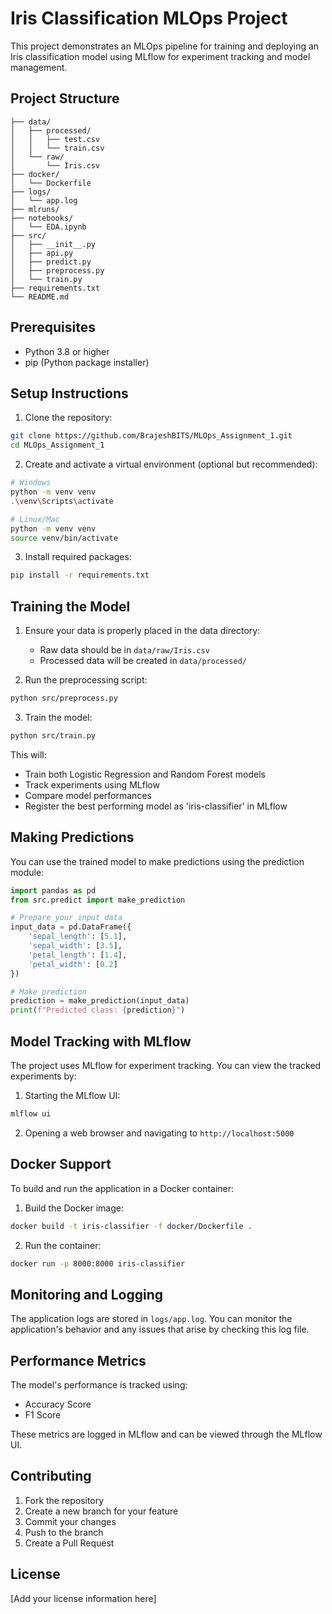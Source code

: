 # Iris Classification MLOps Project

This project demonstrates an MLOps pipeline for training and deploying an Iris classification model using MLflow for experiment tracking and model management.

## Project Structure
```
├── data/
│   ├── processed/
│   │   ├── test.csv
│   │   └── train.csv
│   └── raw/
│       └── Iris.csv
├── docker/
│   └── Dockerfile
├── logs/
│   └── app.log
├── mlruns/
├── notebooks/
│   └── EDA.ipynb
├── src/
│   ├── __init__.py
│   ├── api.py
│   ├── predict.py
│   ├── preprocess.py
│   └── train.py
├── requirements.txt
└── README.md
```

## Prerequisites

- Python 3.8 or higher
- pip (Python package installer)

## Setup Instructions

1. Clone the repository:
```bash
git clone https://github.com/BrajeshBITS/MLOps_Assignment_1.git
cd MLOps_Assignment_1
```

2. Create and activate a virtual environment (optional but recommended):
```bash
# Windows
python -m venv venv
.\venv\Scripts\activate

# Linux/Mac
python -m venv venv
source venv/bin/activate
```

3. Install required packages:
```bash
pip install -r requirements.txt
```

## Training the Model

1. Ensure your data is properly placed in the data directory:
   - Raw data should be in `data/raw/Iris.csv`
   - Processed data will be created in `data/processed/`

2. Run the preprocessing script:
```bash
python src/preprocess.py
```

3. Train the model:
```bash
python src/train.py
```

This will:
- Train both Logistic Regression and Random Forest models
- Track experiments using MLflow
- Compare model performances
- Register the best performing model as 'iris-classifier' in MLflow

## Making Predictions

You can use the trained model to make predictions using the prediction module:

```python
import pandas as pd
from src.predict import make_prediction

# Prepare your input data
input_data = pd.DataFrame({
    'sepal_length': [5.1],
    'sepal_width': [3.5],
    'petal_length': [1.4],
    'petal_width': [0.2]
})

# Make prediction
prediction = make_prediction(input_data)
print(f"Predicted class: {prediction}")
```

## Model Tracking with MLflow

The project uses MLflow for experiment tracking. You can view the tracked experiments by:

1. Starting the MLflow UI:
```bash
mlflow ui
```

2. Opening a web browser and navigating to `http://localhost:5000`

## Docker Support

To build and run the application in a Docker container:

1. Build the Docker image:
```bash
docker build -t iris-classifier -f docker/Dockerfile .
```

2. Run the container:
```bash
docker run -p 8000:8000 iris-classifier
```

## Monitoring and Logging

The application logs are stored in `logs/app.log`. You can monitor the application's behavior and any issues that arise by checking this log file.

## Performance Metrics

The model's performance is tracked using:
- Accuracy Score
- F1 Score

These metrics are logged in MLflow and can be viewed through the MLflow UI.

## Contributing

1. Fork the repository
2. Create a new branch for your feature
3. Commit your changes
4. Push to the branch
5. Create a Pull Request

## License

[Add your license information here]
